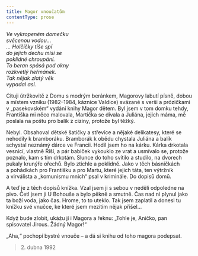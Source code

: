 ```yaml
---
title: Magor vnoučatům
contentType: prose
---
```


_Ve vykropeném domečku  
svěcenou vodou…  
… Holčičky tiše spí  
do jejich dechu mísí se  
poklidné chroupání.  
To beran spásá pod okny  
rozkvetlý heřmánek.  
Tak nějak zlatý věk  
vypadal asi._

Cituji útržkovitě z Domu s modrým beránkem, Magorovy labutí písně, dobou a místem vzniku (1982–1984, káznice Valdice) svázané s verši a prózičkami v „pasekovském“ vydání knihy Magor dětem. Byl jsem v tom domku tehdy, Františka mi něco malovala, Martička se dívala a Juliána, jejich máma, mě poslala na poštu pro balík z ciziny, protože byl těžký.

Nebyl. Obsahoval dětské šatičky a střevíce a nějaké delikatesy, které se nehodily k bramboráku. Bramborák k obědu chystala Juliána a balík schystal neznámý dárce ve Francii. Hodil jsem ho na kárku. Kárka drkotala vesnicí, vlastně Říší, a pár babiček vykouklo ze vrat a usmívalo se, protože poznalo, kam s tím drkotám. Slunce do toho svítilo a studilo, na dvorech pukaly krunýře ořechů. Bylo ztichle a poklidně. Jako v těch básničkách a pohádkách pro Františku a pro Martu, které jejich táta, ten výtržník a virválista a „komunismu mnich“ psal v kriminále. Do dopisů domů.

A teď je z těch dopisů knížka. Vzal jsem ji s sebou v neděli odpoledne na pivo. Četl jsem ji U Bohouše a bylo pěkně a smutně. Čas nad ní plynul jako ta boží voda, jako čas. Hrome, to to uteklo. Tak jsem zaplatil a donesl tu knížku své vnučce, ke které jsem mezitím nějak přišel…

Když bude zlobit, ukážu jí i Magora a řeknu: „Tohle je, Aničko, pan spisovatel Jirous. Žádný Magor!“

„Aha,“ pochopí bystré vnouče – a dá si knihu od toho magora podepsat.

> 2. dubna 1992
